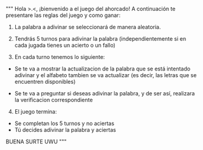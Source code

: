 """
Hola >.<, ¡bienvenido a el juego del ahorcado!
A continuación te presentare las reglas del juego y como ganar:

1. La palabra a adivinar se seleccionará de manera aleatoria.

2. Tendrás 5 turnos para adivinar la palabra (independientemente si en cada jugada tienes un acierto o un fallo)

4. En cada turno tenemos lo siguiente:
- Se te va a mostrar la actualizacion de la palabra que se está intentado adivinar y el alfabeto tambien se va actualizar (es decir, las letras que se encuentren disponibles)

- Se te va a preguntar si deseas adivinar la palabra, y de ser así,  realizara la verificacion correspondiente
4. El juego termina:

- Se completan los 5 turnos y no aciertas
- Tú decides adivinar la palabra y aciertas

BUENA SURTE UWU
"""